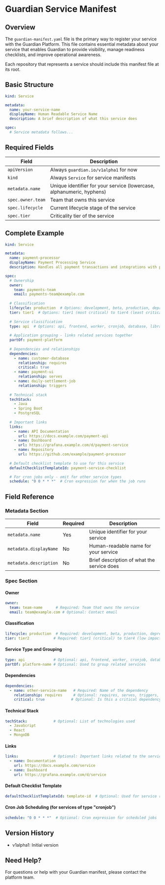 # Guardian Service Manifest

## Overview

The `guardian-manifest.yaml` file is the primary way to register your service with the Guardian Platform. This file contains essential metadata about your service that enables Guardian to provide visibility, manage readiness checklists, and improve operational awareness.

Each repository that represents a service should include this manifest file at its root.

## Basic Structure

```yaml
kind: Service

metadata:
  name: your-service-name
  displayName: Human Readable Service Name
  description: A brief description of what this service does

spec:
  # Service metadata follows...
```

## Required Fields

| Field | Description |
|-------|-------------|
| `apiVersion` | Always `guardian.io/v1alpha1` for now |
| `kind` | Always `Service` for service manifests |
| `metadata.name` | Unique identifier for your service (lowercase, alphanumeric, hyphens) |
| `spec.owner.team` | Team that owns this service |
| `spec.lifecycle` | Current lifecycle stage of the service |
| `spec.tier` | Criticality tier of the service |

## Complete Example

```yaml
kind: Service

metadata:
  name: payment-processor
  displayName: Payment Processing Service
  description: Handles all payment transactions and integrations with payment providers

spec:
  # Ownership
  owner:
    team: payments-team
    email: payments-team@example.com
  
  # Classification
  lifecycle: production  # Options: development, beta, production, deprecated, retired
  tier: tier1  # Options: tier1 (most critical) to tier4 (least critical)
  
  # Service classification
  type: api  # Options: api, frontend, worker, cronjob, database, library
  
  # Application grouping - links related services together
  partOf: payment-platform
  
  # Dependencies and relationships
  dependencies:
    - name: customer-database
      relationship: requires
      critical: true
    - name: payment-ui
      relationship: serves
    - name: daily-settlement-job
      relationship: triggers
  
  # Technical stack
  techStack:
    - Java
    - Spring Boot
    - PostgreSQL
  
  # Important links
  links:
    - name: API Documentation
      url: https://docs.example.com/payment-api
    - name: Dashboard
      url: https://grafana.example.com/d/payment-service
    - name: Repository
      url: https://github.com/example/payment-processor
  
  # Default checklist template to use for this service
  defaultChecklistTemplateId: payment-service-checklist

  # For cron jobs only - omit for other service types
  schedule: "0 0 * * *"  # Cron expression for when the job runs
```

## Field Reference

### Metadata Section

| Field | Required | Description |
|-------|----------|-------------|
| `metadata.name` | Yes | Unique identifier for your service |
| `metadata.displayName` | No | Human-readable name for your service |
| `metadata.description` | No | Brief description of what the service does |

### Spec Section

#### Owner
```yaml
owner:
  team: team-name      # Required: Team that owns the service
  email: team@example.com # Optional: Contact email
```

#### Classification
```yaml
lifecycle: production  # Required: development, beta, production, deprecated, retired
tier: tier2           # Required: tier1 (critical) to tier4 (low impact)
```

#### Service Type and Grouping
```yaml
type: api             # Optional: api, frontend, worker, cronjob, database, library
partOf: platform-name # Optional: Used to group related services
```

#### Dependencies
```yaml
dependencies:
  - name: other-service-name   # Required: Name of the dependency
    relationship: requires     # Optional: requires, serves, triggers, etc.
    critical: true            # Optional: Is this a critical dependency?
```

#### Technical Stack
```yaml
techStack:            # Optional: List of technologies used
  - JavaScript
  - React
  - MongoDB
```

#### Links
```yaml
links:                # Optional: Important links related to the service
  - name: Documentation
    url: https://docs.example.com/service
  - name: Dashboard
    url: https://grafana.example.com/d/service
```

#### Default Checklist Template
```yaml
defaultChecklistTemplateId: template-id  # Optional: Used for service readiness checklists
```

#### Cron Job Scheduling (for services of type "cronjob")
```yaml
schedule: "0 0 * * *"  # Optional: Cron expression for scheduled jobs
```

## Version History

- v1alpha1: Initial version

## Need Help?

For questions or help with your Guardian manifest, please contact the platform team. 
